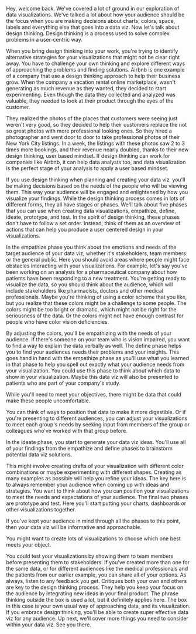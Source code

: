 
Hey, welcome back. We've covered a lot of ground in our exploration of data visualizations. We've talked a lot about how your audience should be the focus when you are making decisions about charts, colors, space, labels and everything else that goes into a data viz. Now let's talk about design thinking. Design thinking is a process used to solve complex problems in a user-centric way.

When you bring design thinking into your work, you're trying to identify alternative strategies for your visualizations that might not be clear right away. You have to challenge your own thinking and explore different ways of approaching the problems and finding solutions. Airbnb is one example of a company that use a design thinking approach to help their business grow. When the company a vacation rental online marketplace, wasn't generating as much revenue as they wanted, they decided to start experimenting. Even though the data they collected and analyzed was valuable, they needed to look at their product through the eyes of the customer. 

They realized the photos of the places that customers were seeing just weren't very good, so they decided to help their customers replace the not so great photos with more professional looking ones. So they hired a photographer and went door to door to take professional photos of their New York City listings. In a week, the listings with these photos saw 2 to 3 times more bookings, and their revenue nearly doubled, thanks to their new design thinking, user based mindset. If design thinking can work for companies like Airbnb, it can help data analysts too, and data visualization is the perfect stage of your analysis to apply a user based mindset.

If you use design thinking when planning and creating your data viz, you'll be making decisions based on the needs of the people who will be viewing them. This way your audience will be engaged and enlightened by how you visualize your findings. While the design thinking process comes in lots of different forms, they all have stages or phases. We'll talk about five phases that you can use when creating data visualizations, empathize, define, ideate, prototype, and test. In the spirit of design thinking, these phases don't have to follow a set order. Instead, think of them as an overview of actions that can help you produce a user centered design in your visualizations. 

In the empathize phase you think about the emotions and needs of the target audience of your data viz, whether it's stakeholders, team members or the general public. Here you should avoid areas where people might face obstacles interacting with your visualizations. For example, let's say you've been working on an analysis for a pharmaceutical company about how patients have been responding to a new treatment. You're getting ready to visualize the data, so you should think about the audience, which will include stakeholders like pharmacists, doctors and other medical professionals. Maybe you're thinking of using a color scheme that you like, but you realize that these colors might be a challenge to some people. The colors might be too bright or dramatic, which might not be right for the seriousness of the data. Or the colors might not have enough contrast for people who have color vision deficiencies.

By adjusting the colors, you'll be empathizing with the needs of your audience. If there's someone on your team who is vision impaired, you want to find a way to explain the data verbally as well. The define phase helps you to find your audiences needs their problems and your insights. This goes hand in hand with the empathize phase as you'll use what you learned in that phase to help you spell out exactly what your audience needs from your visualization. You could use this phase to think about which data to show in your visualization. Maybe this data viz will also be presented to patients who are part of your company's study.

While you'll need to meet your objectives, there might be data that could make these people uncomfortable.

You can think of ways to position that data to make it more digestible. Or if you're presenting to different audiences, you can adjust your visualizations to meet each group's needs by seeking input from members of the group or colleagues who've worked with that group before.

In the ideate phase, you start to generate your data viz ideas. You'll use all of your findings from the empathize and define phases to brainstorm potential data viz solutions.

This might involve creating drafts of your visualization with different color combinations or maybe experimenting with different shapes. Creating as many examples as possible will help you refine your ideas. The key here is to always remember your audience when coming up with ideas and strategies. You want to think about how you can position your visualizations to meet the needs and expectations of your audience. The final two phases are prototype and test. Here you'll start putting your charts, dashboards or other visualizations together.

If you've kept your audience in mind through all the phases to this point, then your data viz will be informative and approachable.

You might want to create lots of visualizations to choose which one best meets your object.

You could test your visualizations by showing them to team members before presenting them to stakeholders. If you've created more than one for the same data, or for different audiences like the medical professionals and the patients from our earlier example, you can share all of your options. As always, listen to any feedback you get. Critiques both your own and others are key to the design thinking process. They help you keep your focus on the audience by integrating new ideas in your final product. The phrase thinking outside the box is used a lot, but it definitely applies here. The box in this case is your own usual way of approaching data, and its visualization. If you embrace design thinking, you'll be able to create super effective data viz for any audience. Up next, we'll cover more things you need to consider within your data viz. See you there.